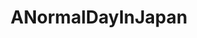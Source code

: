 ---
title: ANormalDayInJapan
crosslinks:
- videos
- normaldayinjapan
- japancirclejerk
- escapedtires
- autotldr
- livven
---